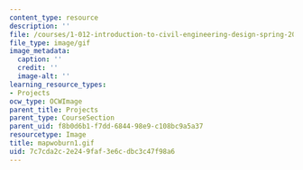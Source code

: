```yaml
---
content_type: resource
description: ''
file: /courses/1-012-introduction-to-civil-engineering-design-spring-2002/7c7cda2c2e249faf3e6cdbc3c47f98a6_mapwoburn1.gif
file_type: image/gif
image_metadata:
  caption: ''
  credit: ''
  image-alt: ''
learning_resource_types:
- Projects
ocw_type: OCWImage
parent_title: Projects
parent_type: CourseSection
parent_uid: f8b0d6b1-f7dd-6844-98e9-c108bc9a5a37
resourcetype: Image
title: mapwoburn1.gif
uid: 7c7cda2c-2e24-9faf-3e6c-dbc3c47f98a6
---
```

